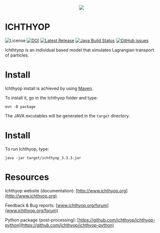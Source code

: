 <div align="center">
  <img src="http://www.ichthyop.org/system/files/userfiles/logo-ichthyop.png">
</div>

ICHTHYOP 
================
![License](https://img.shields.io/github/license/ichthyop/ichthyop)
[![DOI](https://zenodo.org/badge/286681664.svg)](https://zenodo.org/badge/latestdoi/286681664)
[![Latest Release](https://img.shields.io/github/release/ichthyop/ichthyop.svg)](https://github.com/ichthyop/ichthyop-private/releases)
[![Java Build Status](https://github.com/ichthyop/ichthyop-private/workflows/java-build/badge.svg)](https://github.com/ichthyop/ichthyop-private/actions)
[![GitHub issues](https://img.shields.io/github/issues/ichthyop/ichthyop.svg)](https://github.com/ichthyop/ichthyop/issues)


Ichthtyop is an individual based model that simulates Lagrangian transport of particles.

# Install

Ichthyop install is achieved by using [Maven](https://maven.apache.org/).

To install it, go in the Ichthyop folder and type:

`mvn -B package`

The JAVA excutables will be generated in the `target` directory.

# Install

To run Ichthyop, type:

`java -jar target/ichthyop_3.3.3.jar`

# Resources

Ichthyop website (documentation): [http://www.ichthyop.org](http://www.ichthyop.org).

Feedback & Bug reports: [www.ichthyop.org/forum](www.ichthyop.org/forum)

Python package (post-processing): [https://github.com/ichthyop/ichthyop-python](https://github.com/ichthyop/ichthyop-python)

